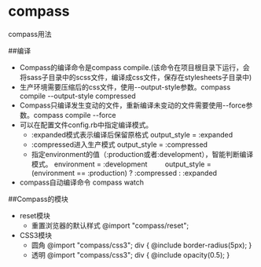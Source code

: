 # compass
compass用法

##编译
  * Compass的编译命令是compass compile.(该命令在项目根目录下运行，会将sass子目录中的scss文件，编译成css文件，保存在stylesheets子目录中)
  * 生产环境需要压缩后的css文件，使用--output-style参数。compass compile --output-style compressed
  * Compass只编译发生变动的文件，重新编译未变动的文件需要使用--force参数。compass compile --force
  * 可以在配置文件config.rb中指定编译模式。
    * :expanded模式表示编译后保留原格式 output_style = :expanded 
    * :compressed进入生产模式 output_style = :compressed
    * 指定environment的值（:production或者:development），智能判断编译模式。
      environment = :development
　　  output_style = (environment == :production) ? :compressed : :expanded
  * compass自动编译命令 compass watch
  
##Compass的模块
  * reset模块
    * 重置浏览器的默认样式 @import "compass/reset";
  * CSS3模块
    * 圆角 @import "compass/css3"; div { @include border-radius(5px); }
    * 透明 @import "compass/css3"; div { @include opacity(0.5); }
    
